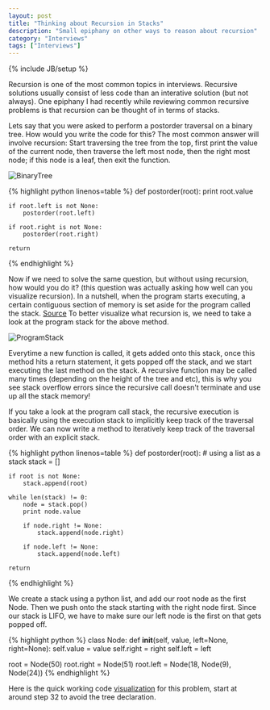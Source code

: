 ```yaml
---
layout: post
title: "Thinking about Recursion in Stacks"
description: "Small epiphany on other ways to reason about recursion"
category: "Interviews"
tags: ["Interviews"]
---
```

{% include JB/setup %}

Recursion is one of the most common topics in interviews. Recursive solutions usually consist of less code than an interative solution (but not always). 
One epiphany I had recently while reviewing common recursive problems is that recursion can be thought of in terms of stacks.

Lets say that you were asked to perform a postorder traversal on a binary tree. How would you write the code for this? The most common answer will involve recursion:
Start traversing the tree from the top, first print the value of the current node, then traverse the left most node, then the right most node; if this node is a leaf, then exit the function.

![BinaryTree](https://s3-us-west-2.amazonaws.com/nickma.com/BinaryTree.png)

{% highlight python linenos=table %}
def postorder(root):
    print root.value
    
    if root.left is not None:
        postorder(root.left)
    
    if root.right is not None:
        postorder(root.right)

    return
{% endhighlight %}

Now if we need to solve the same question, but without using recursion, how would you do it? (this question was actually asking how well can you visualize recursion).
In a nutshell, when the program starts executing, a certain contiguous section of memory is set aside for the program called the stack. [Source](http://www.cs.umd.edu/class/sum2003/cmsc311/Notes/Mips/stack.html) 
To better visualize what recursion is, we need to take a look at the program stack for the above method. 

![ProgramStack](https://s3-us-west-2.amazonaws.com/nickma.com/ExecutionStack.png)

Everytime a new function is called, it gets added onto this stack, once this method hits a return statement, it gets popped off the stack, and we start executing the last method on the stack.
A recursive function may be called many times (depending on the height of the tree and etc), this is why you see stack overflow errors since the recursive call doesn't terminate and use up all the stack memory!

If you take a look at the program call stack, the recursive execution is basically using the execution stack to implicitly keep track of the traversal order.
We can now write a method to iteratively keep track of the traversal order with an explicit stack.

{% highlight python linenos=table %}
def postorder(root):
    # using a list as a stack
    stack = []
    
    if root is not None:
        stack.append(root)

    while len(stack) != 0:
        node = stack.pop()
        print node.value
        
        if node.right != None:
            stack.append(node.right)
        
        if node.left != None:
            stack.append(node.left)

    return
{% endhighlight %}

We create a stack using a python list, and add our root node as the first Node. Then we push onto the stack starting with the right node first. Since our stack is LIFO, we have to make sure our left node is the first on that gets popped off.

{% highlight python %}
class Node:
    def __init__(self, value, left=None, right=None):
        self.value = value
        self.right = right
        self.left = left

root = Node(50)
root.right = Node(51)
root.left = Node(18, Node(9), Node(24))
{% endhighlight %}

Here is the quick working code [visualization](http://www.pythontutor.com/visualize.html#code=class+Node%3A%0A++++def+__init__(self,+value,+left%3DNone,+right%3DNone)%3A%0A++++++++self.value+%3D+value%0A++++++++self.right+%3D+right%0A++++++++self.left+%3D+left%0A%0Aroot+%3D+Node(50)%0Aroot.right+%3D+Node(51)%0Aroot.left+%3D+Node(18,+Node(9),+Node(24))%0A%0Adef+postorder(root)%3A%0A++++%23+using+a+list+as+a+stack%0A++++stack+%3D+%5B%5D%0A++++%0A++++if+root+is+not+None%3A%0A++++++++stack.append(root)%0A%0A++++while+len(stack)+!%3D+0%3A%0A++++++++node+%3D+stack.pop()%0A++++++++print+node.value%0A++++++++%0A++++++++if+node.right+!%3D+None%3A%0A++++++++++++stack.append(node.right)%0A++++++++%0A++++++++if+node.left+!%3D+None%3A%0A++++++++++++stack.append(node.left)%0A%0A%0A++++return%0A%0Apostorder(root)&mode=display&origin=opt-frontend.js&cumulative=false&heapPrimitives=false&drawParentPointers=false&textReferences=false&showOnlyOutputs=false&py=2&rawInputLstJSON=%5B%5D&curInstr=31) 
for this problem, start at around step 32 to avoid the tree declaration.



